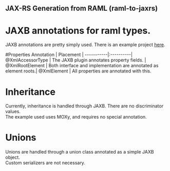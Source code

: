 ## JAX-RS Generation from RAML (raml-to-jaxrs)
# JAXB annotations for raml types.

JAXB annotations are pretty simply used. There is an example project [here](examples/maven-examples/jaxb-example).

#Properties
Annotation | Placement |
-----------|:----------|
@XmlAccessorType | The JAXB plugin annotates property fields. |
@XmlRootElement | Both interface and implementation are annotated as element roots.|
@XmlElement | All properties are annotated with this.

# Inheritance

Currently, inheritance is handled through JAXB.  There are no discriminator values.  
The example used uses MOXy, and requires no special annotation. 


# Unions

Unions are handled through a union class annotated as a simple JAXB object.  
Custom serializers are not necessary.





